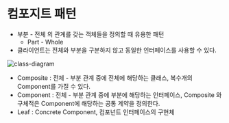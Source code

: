 # 컴포지트 패턴
- 부분 - 전체 의 관계를 갖는 객체들을 정의할 때 유용한 패턴
  - Part - Whole
- 클라이언트는 전체와 부분을 구분하지 않고 동일한 인터페이스를 사용할 수 있다.

![class-diagram](http://www.plantuml.com/plantuml/proxy?src=https://raw.githubusercontent.com/ohtaeg/TIL/master/design-pattern/src/chapter14_composite/uml/composite.puml)

- Composite : 전체 - 부분 관계 중에 전체에 해당하는 클래스, 복수개의 Component를 가질 수 있다.
- Component : 전체 - 부분 관계 중에 부분에 해당하는 인터페이스, Composite 와 구체적은 Component에 해당하는 공통 계약을 정의한다.
- Leaf : Concrete Component, 컴포넌트 인터페이스의 구현체
